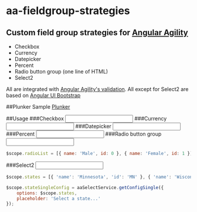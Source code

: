 # aa-fieldgroup-strategies

## Custom field group strategies for [Angular Agility](https://github.com/AngularAgility/AngularAgility)

- Checkbox
- Currency
- Datepicker
- Percent
- Radio button group (one line of HTML)
- Select2

All are integrated with [Angular Agility's validation](http://angularagility.herokuapp.com/#/formExtensions/formExtensions/basic).
All except for Select2 are based on [Angular UI Bootstrap](http://angular-ui.github.io/bootstrap/)

##Plunker
Sample [Plunker](http://plnkr.co/edit/rLe4N3IIsvYQupFPHR24?p=preview)

##Usage
###Checkbox
    <input aa-field-group="model.IsActive" aa-field-group-strategy="checkBox" />
###Currency
    <input aa-field-group="model.Salary" aa-field-group-strategy="currency" />
###Datepicker
    <input aa-field-group="model.BirthDate" aa-field-group-strategy="datePicker" />
###Percent
    <input aa-field-group="model.Percentage" aa-field-group-strategy="percent" />
###Radio button group
    <input aa-field-group="model.Gender" aa-field-group-strategy="radio" options="radioList" />

```javascript
$scope.radioList = [{ name: 'Male', id: 0 }, { name: 'Female', id: 1 }];
```
###Select2
    <input aa-field-group="model.State" aa-field-group-strategy="select2" config="stateSingleConfig" />

```javascript
$scope.states = [{ 'name': 'Minnesota', 'id': 'MN' }, { 'name': 'Wisconsin', 'id': 'WI' }];

$scope.stateSingleConfig = aaSelectService.getConfigSingle({
    options: $scope.states,
    placeholder: 'Select a state...'
});
```
